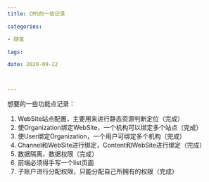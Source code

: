 ```yaml
---
title: CMS的一些记录

categories: 

- 随笔

tags: 

date: 2020-09-22



---
```


想要的一些功能点记录：

1. WebSite站点配置，主要用来进行静态资源判断定位（完成）
2. 使Organization绑定WebSite，一个机构可以绑定多个站点（完成）
3. 使User绑定Organization，一个用户可绑定多个机构（完成）
4. Channel和WebSite进行绑定，Content和WebSite进行绑定（完成）
5. 数据隔离，数据权限（完成）
6. 前端必须得手写一个list页面
7. 子账户进行分配权限，只能分配自己所拥有的权限（完成）